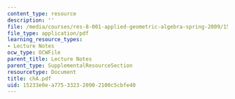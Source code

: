 ```yaml
---
content_type: resource
description: ''
file: /media/courses/res-8-001-applied-geometric-algebra-spring-2009/15233e0ea775332320902100c5cbfe40_chA.pdf
file_type: application/pdf
learning_resource_types:
- Lecture Notes
ocw_type: OCWFile
parent_title: Lecture Notes
parent_type: SupplementalResourceSection
resourcetype: Document
title: chA.pdf
uid: 15233e0e-a775-3323-2090-2100c5cbfe40
---
```

